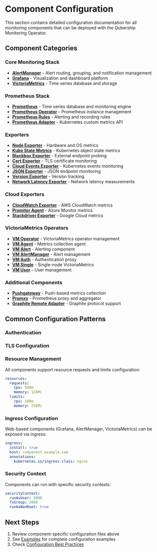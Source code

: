 # Component Configuration

This section contains detailed configuration documentation for all monitoring components that can be deployed with the Qubership Monitoring Operator.

## Component Categories

### Core Monitoring Stack

* **[AlertManager](prometheus-stack/alertmanager.md)** - Alert routing, grouping, and notification management
* **[Grafana](grafana-stack/grafana.md)** - Visualization and dashboard platform 
* **[VictoriaMetrics](victoriametrics-stack/victoriametrics.md)** - Time series database and storage

### Prometheus Stack

* **[Prometheus](prometheus-stack/prometheus.md)** - Time series database and monitoring engine
* **[Prometheus Operator](prometheus-stack/prometheus.md#prometheus-operator)** - Prometheus instance management
* **[Prometheus Rules](prometheus-stack/prometheus-rules.md)** - Alerting and recording rules
* **[Prometheus Adapter](prometheus-stack/prometheus-adapter.md)** - Kubernetes custom metrics API

### Exporters

* **[Node Exporter](exporters/node-exporter.md)** - Hardware and OS metrics
* **[Kube State Metrics](exporters/kube-state-metrics.md)** - Kubernetes object state metrics
* **[Blackbox Exporter](exporters/blackbox-exporter.md)** - External endpoint probing
* **[Cert Exporter](exporters/cert-exporter.md)** - TLS certificate monitoring
* **[Cloud Events Exporter](exporters/cloud-events-exporter.md)** - Kubernetes events monitoring
* **[JSON Exporter](exporters/json-exporter.md)** - JSON endpoint monitoring
* **[Version Exporter](exporters/version-exporter.md)** - Version tracking
* **[Network Latency Exporter](exporters/network-latency-exporter.md)** - Network latency measurements

### Cloud Exporters

* **[CloudWatch Exporter](exporters/cloudwatch-exporter.md)** - AWS CloudWatch metrics
* **[Promitor Agent](exporters/promitor-agent-scraper.md)** - Azure Monitor metrics
* **[Stackdriver Exporter](exporters/stackdriver-exporter.md)** - Google Cloud metrics

### VictoriaMetrics Operators

* **[VM Operator](victoriametrics-stack/vm-operator.md)** - VictoriaMetrics operator management
* **[VM Agent](victoriametrics-stack/vmagent.md)** - Metrics collection agent
* **[VM Alert](victoriametrics-stack/vmalert.md)** - Alerting component
* **[VM AlertManager](victoriametrics-stack/vmalertmanager.md)** - Alert management
* **[VM Auth](victoriametrics-stack/vmauth.md)** - Authentication proxy
* **[VM Single](victoriametrics-stack/vmsingle.md)** - Single-node VictoriaMetrics
* **[VM User](victoriametrics-stack/vmuser.md)** - User management

### Additional Components

* **[Pushgateway](pushgateway.md)** - Push-based metrics collection
* **[Promxy](promxy.md)** - Prometheus proxy and aggregator
* **[Graphite Remote Adapter](graphite-remote-adapter.md)** - Graphite protocol support

## Common Configuration Patterns

### Authentication
<!-- Most components support authentication configuration via the global `auth` section. See [Authentication](../monitoring-configuration/authentication.md) for details. -->

### TLS Configuration
<!-- Components can be configured with TLS certificates for secure communication. See [TLS Configuration](../monitoring-configuration/tls.md). -->

### Resource Management
All components support resource requests and limits configuration:

```yaml
resources:
  requests:
    cpu: 100m
    memory: 128Mi
  limits:
    cpu: 200m
    memory: 256Mi
```

### Ingress Configuration
Web-based components (Grafana, AlertManager, VictoriaMetrics) can be exposed via ingress:

```yaml
ingress:
  install: true
  host: component.example.com
  annotations:
    kubernetes.io/ingress.class: nginx
```

### Security Context
Components can run with specific security contexts:

```yaml
securityContext:
  runAsUser: 2000
  fsGroup: 2000
  runAsNonRoot: true
```

## Next Steps

1. Review component-specific configuration files above
2. See [Examples](../../examples/) for complete configuration examples
3. Check [Configuration Best Practices](../../user-guides/best-practices.md) 
